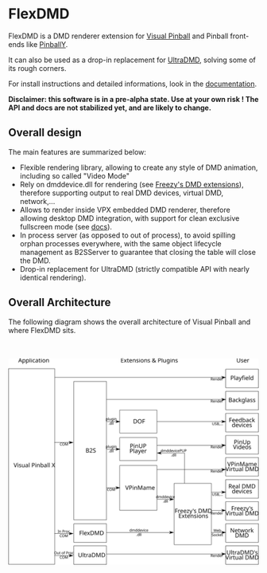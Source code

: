 # FlexDMD
FlexDMD is a DMD renderer extension for [Visual Pinball](https://sourceforge.net/projects/vpinball) and Pinball front-ends like [PinballY](https://github.com/mjrgh/PinballY).

It can also be used as a drop-in replacement for [UltraDMD](https://ultradmd.wordpress.com/), solving some of its rough corners.

For install instructions and detailed informations, look in the [documentation](./docs/FlexDMD.md).

<b>Disclaimer: this software is in a pre-alpha state. Use at your own risk !
  The API and docs are not stabilized yet, and are likely to change.</b>

## Overall design
The main features are summarized below:
* Flexible rendering library, allowing to create any style of DMD animation, including so called "Video Mode"
* Rely on dmddevice.dll for rendering (see [Freezy's DMD extensions](https://github.com/freezy/dmd-extensions)), therefore supporting output to real DMD devices, virtual DMD, network,...
* Allows to render inside VPX embedded DMD renderer, therefore allowing desktop DMD integration, with support for clean exclusive fullscreen mode (see [docs](./docs/VPXDMD.md)).
* In process server (as opposed to out of process), to avoid spilling orphan processes everywhere, with the same object lifecycle management as B2SServer to guarantee that closing the table will close the DMD.
* Drop-in replacement for UltraDMD (strictly compatible API with nearly identical rendering).

## Overall Architecture
The following diagram shows the overall architecture of Visual Pinball and where FlexDMD sits.

<br></br>![Overall Architecture](./docs/media/architecture.svg)
